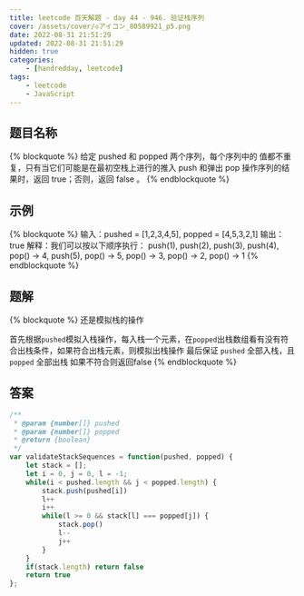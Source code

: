 ```yaml
---
title: leetcode 百天解题 - day 44 - 946. 验证栈序列
cover: /assets/cover/◇アイコン_80589921_p5.png
date: 2022-08-31 21:51:29
updated: 2022-08-31 21:51:29
hidden: true
categories:
    - [handredday, leetcode]
tags:
    - leetcode
    - JavaScript
---
```


## 题目名称

{% blockquote %}
给定 pushed 和 popped 两个序列，每个序列中的 值都不重复，只有当它们可能是在最初空栈上进行的推入 push 和弹出 pop 操作序列的结果时，返回 true；否则，返回 false 。
{% endblockquote %}

## 示例

{% blockquote %}
输入：pushed = [1,2,3,4,5], popped = [4,5,3,2,1]
输出：true
解释：我们可以按以下顺序执行：
push(1), push(2), push(3), push(4), pop() -> 4,
push(5), pop() -> 5, pop() -> 3, pop() -> 2, pop() -> 1
{% endblockquote %}


## 题解

{% blockquote %}
还是模拟栈的操作

首先根据`pushed`模拟入栈操作，每入栈一个元素，在`popped`出栈数组看有没有符合出栈条件，如果符合出栈元素，则模拟出栈操作
最后保证 `pushed` 全部入栈，且 `popped` 全部出栈
如果不符合则返回false
{% endblockquote %}

## 答案

~~~js
/**
 * @param {number[]} pushed
 * @param {number[]} popped
 * @return {boolean}
 */
var validateStackSequences = function(pushed, popped) {
    let stack = [];
    let i = 0, j = 0, l = -1;
    while(i < pushed.length && j < popped.length) {
        stack.push(pushed[i])
        l++
        i++
        while(l >= 0 && stack[l] === popped[j]) {
            stack.pop()
            l--
            j++
        }
    }
    if(stack.length) return false
    return true
};
~~~
